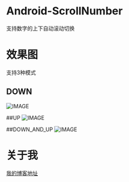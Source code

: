 # Android-ScrollNumber
支持数字的上下自动滚动切换

# 效果图
支持3种模式

## DOWN
![IMAGE][1]

##UP
![IMAGE][2]

##DOWN_AND_UP
![IMAGE][4]


# 关于我
[我的博客地址][3]

[1]: https://github.com/hongyangAndroid/ScrollNumber/blob/master/down2.gif
[2]: https://github.com/hongyangAndroid/ScrollNumber/blob/master/up2.gif
[3]: http://blog.csdn.net/lmj623565791
[4]: https://github.com/hongyangAndroid/ScrollNumber/blob/master/downAndUp2.gif

